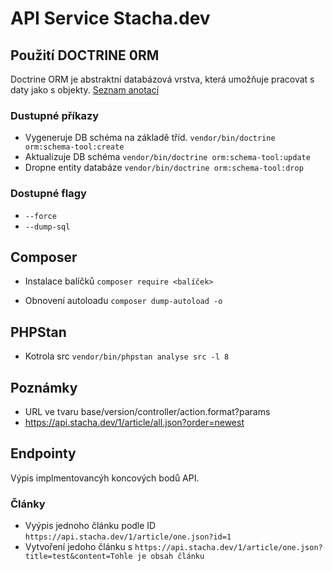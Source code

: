 # API Service Stacha.dev

## Použití DOCTRINE 0RM

Doctrine ORM je abstraktní databázová vrstva, která umožňuje pracovat s daty jako s objekty. [Seznam anotací](https://www.doctrine-project.org/projects/doctrine-orm/en/2.7/reference/annotations-reference.html)

### Dustupné příkazy

-   Vygeneruje DB schéma na základě tříd.
    `vendor/bin/doctrine orm:schema-tool:create`
-   Aktualizuje DB schéma
    `vendor/bin/doctrine orm:schema-tool:update`
-   Dropne entity databáze
    `vendor/bin/doctrine orm:schema-tool:drop`

### Dostupné flagy

-   `--force`
-   `--dump-sql`

## Composer

-   Instalace balíčků
    `composer require <balíček>`

-   Obnovení autoloadu
    `composer dump-autoload -o`

## PHPStan

-   Kotrola src
    `vendor/bin/phpstan analyse src -l 8`

## Poznámky

-   URL ve tvaru base/version/controller/action.format?params
-   https://api.stacha.dev/1/article/all.json?order=newest

## Endpointy

Výpis implmentovancýh koncových bodů API.

### Články

-   Vyýpis jednoho článku podle ID `https://api.stacha.dev/1/article/one.json?id=1`
-   Vytvoření jedoho článku s `https://api.stacha.dev/1/article/one.json?title=test&content=Tohle je obsah článku`
